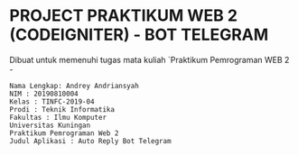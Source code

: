 # PROJECT PRAKTIKUM WEB 2 (CODEIGNITER) - BOT TELEGRAM

Dibuat untuk memenuhi tugas mata kuliah `Praktikum Pemrograman WEB 2 - 

```
Nama Lengkap: Andrey Andriansyah
NIM : 20190810004
Kelas : TINFC-2019-04
Prodi : Teknik Informatika
Fakultas : Ilmu Komputer
Universitas Kuningan
Praktikum Pemrograman Web 2
Judul Aplikasi : Auto Reply Bot Telegram 
```